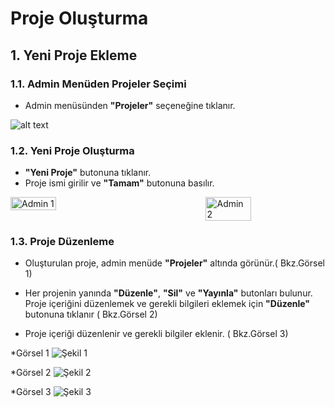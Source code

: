 
# Proje Oluşturma

## 1. Yeni Proje Ekleme
### 1.1. Admin Menüden Projeler Seçimi

- Admin menüsünden **"Projeler"** seçeneğine tıklanır.

![alt text](/TimyaBPM-Documents/proje.png) 

### 1.2. Yeni Proje Oluşturma

- **"Yeni Proje"** butonuna tıklanır.
- Proje ismi girilir ve **"Tamam"** butonuna basılır.

<div style="display: flex; justify-content: space-between;">
    <img src="/TimyaBPM-Documents/proje2.png" alt="Admin 1" style="width: 38%;">
    <img src="/TimyaBPM-Documents/proje3.png" alt="Admin 2" style="width: 38%;">
</div>

### 1.3. Proje Düzenleme

- Oluşturulan proje, admin menüde **"Projeler"** altında görünür.( Bkz.Görsel 1)
- Her projenin yanında **"Düzenle"**, **"Sil"** ve **"Yayınla"** butonları bulunur. Proje içeriğini düzenlemek ve gerekli bilgileri eklemek için **"Düzenle"** butonuna tıklanır
( Bkz.Görsel 2)

- Proje içeriği düzenlenir ve gerekli bilgiler eklenir. ( Bkz.Görsel 3)

*Görsel 1
![Şekil 1](/TimyaBPM-Documents/proje.png)  


*Görsel 2
![Şekil 2](/TimyaBPM-Documents/proje4.png)  


*Görsel 3
![Şekil 3](/TimyaBPM-Documents/proje5.png)  


